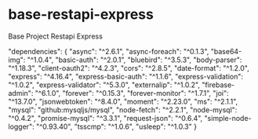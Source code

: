 # base-restapi-express
Base Project Restapi Express

"dependencies": {
    "async": "^2.6.1",
    "async-foreach": "^0.1.3",
    "base64-img": "^1.0.4",
    "basic-auth": "^2.0.1",
    "bluebird": "^3.5.3",
    "body-parser": "^1.18.3",
    "client-oauth2": "^4.2.3",
    "cors": "^2.8.5",
    "date-format": "^1.2.0",
    "express": "^4.16.4",
    "express-basic-auth": "^1.1.6",
    "express-validation": "^1.0.2",
    "express-validator": "^5.3.0",
    "externalip": "^1.0.2",
    "firebase-admin": "^6.1.0",
    "forever": "^0.15.3",
    "forever-monitor": "^1.7.1",
    "joi": "^13.7.0",
    "jsonwebtoken": "^8.4.0",
    "moment": "^2.23.0",
    "ms": "^2.1.1",
    "mysql": "github:mysqljs/mysql",
    "node-fetch": "^2.2.1",
    "node-mysql": "^0.4.2",
    "promise-mysql": "^3.3.1",
    "request-json": "^0.6.4",
    "simple-node-logger": "^0.93.40",
    "tsscmp": "^1.0.6",
    "usleep": "^1.0.3"
  }
